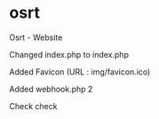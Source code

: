 # osrt

Osrt - Website

Changed index.php to index.php


Added Favicon (URL : img/favicon.ico)


Added webhook.php 2

Check check